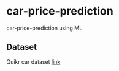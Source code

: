 # car-price-prediction

car-price-prediction using ML

## Dataset

Quikr car dataset [link](https://github.com/AniGarai10/datasets/blob/master/quikr_car.csv)
